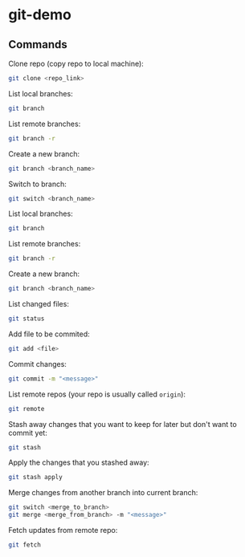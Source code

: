 # git-demo

## Commands

Clone repo (copy repo to local machine):

```bash
git clone <repo_link>
```

List local branches:

```bash
git branch
```

List remote branches:

```bash
git branch -r
```

Create a new branch:

```bash
git branch <branch_name>
```

Switch to branch:

```bash
git switch <branch_name>
```

List local branches:

```bash
git branch
```

List remote branches:

```bash
git branch -r
```

Create a new branch:

```bash
git branch <branch_name>
```

List changed files:

```bash
git status
```

Add file to be commited:

```bash
git add <file>
```

Commit changes:

```bash
git commit -m "<message>"
```

List remote repos (your repo is usually called `origin`):

```bash
git remote
```

Stash away changes that you want to keep for later but don't want to commit yet:

```bash
git stash
```

Apply the changes that you stashed away:

```bash
git stash apply
```

Merge changes from another branch into current branch:

```bash
git switch <merge_to_branch>
git merge <merge_from_branch> -m "<message>"
```

Fetch updates from remote repo:

```bash
git fetch
```
